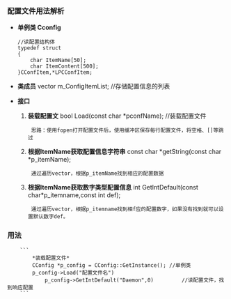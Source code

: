 ### 配置文件用法解析 ###

* __单例类 Cconfig__
    ```
    //读配置结构体
    typedef struct 
    {
        char ItemName[50];              
        char ItemContent[500];
    }CConfItem,*LPCConfItem;
    ```
* __类成员__  vector<LPCConfItem> m_ConfigItemList;   //存储配置信息的列表

* __接口__
    1. __装载配置文__
        bool Load(const char *pconfName);  //装载配置文件

            思路：使用fopen打开配置文件后，使用缓冲区保存每行配置文件，将空格、[]等跳过
    
    2. __根据ItemName获取配置信息字符串__
        const char *getString(const char *p_itemName);
	       
            通过遍历vector，根据p_itemName找到相应的配置数据

    3. __根据ItemName获取数字类型配置信息__
        int GetIntDefault(const char*p_itemname,const int def);
	  
            通过遍历vector，根据p_itemname找到相f应的配置数字，如果没有找到就可以设置默认数字def。


### __用法__  
       
        ``` 
            *装载配置文件*
            CConfig *p_config = CConfig::GetInstance(); //单例类
            p_config->Load("配置文件名")
                p_config->GetIntDefault("Daemon",0)         //读配置文件，找到响应配置
        ```